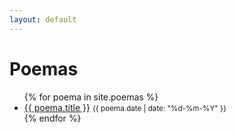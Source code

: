 ```yaml
---
layout: default
---
```


<div class="container">
  <h1>Poemas</h1>
  <ul>
    {% for poema in site.poemas %}
      <li>
        <a href="{{ poema.url }}">{{ poema.title }}</a>
        <small>{{ poema.date | date: "%d-%m-%Y" }}</small>
      </li>
    {% endfor %}
  </ul>
</div>
